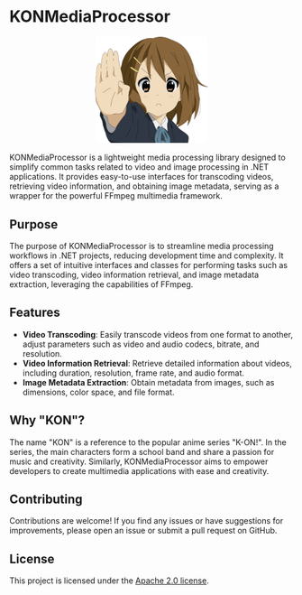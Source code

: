 # KONMediaProcessor

<p align="center"><a target="_blank"><img src="./k-on.png" width="200"></a></p>

KONMediaProcessor is a lightweight media processing library designed to simplify common tasks related to video and image processing in .NET applications. It provides easy-to-use interfaces for transcoding videos, retrieving video information, and obtaining image metadata, serving as a wrapper for the powerful FFmpeg multimedia framework.

## Purpose

The purpose of KONMediaProcessor is to streamline media processing workflows in .NET projects, reducing development time and complexity. It offers a set of intuitive interfaces and classes for performing tasks such as video transcoding, video information retrieval, and image metadata extraction, leveraging the capabilities of FFmpeg.

## Features

* **Video Transcoding**: Easily transcode videos from one format to another, adjust parameters such as video and audio codecs, bitrate, and resolution.
* **Video Information Retrieval**: Retrieve detailed information about videos, including duration, resolution, frame rate, and audio format.
* **Image Metadata Extraction**: Obtain metadata from images, such as dimensions, color space, and file format.

## Why "KON"?

The name "KON" is a reference to the popular anime series "K-ON!". In the series, the main characters form a school band and share a passion for music and creativity. Similarly, KONMediaProcessor aims to empower developers to create multimedia applications with ease and creativity.

## Contributing
Contributions are welcome! If you find any issues or have suggestions for improvements, please open an issue or submit a pull request on GitHub.

## License
This project is licensed under the [Apache 2.0 license](./LICENSE).
